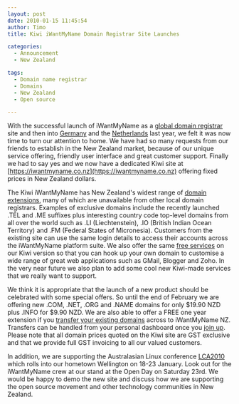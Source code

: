 ```yaml
---
layout: post
date: 2010-01-15 11:45:54
author: Timo
title: Kiwi iWantMyName Domain Registrar Site Launches

categories:
  - Announcement
  - New Zealand

tags:
  - Domain name registrar
  - Domains
  - New Zealand
  - Open source

---
```


With the successful launch of iWantMyName as a [global domain registrar](https://iwantmyname.com) site and then into [Germany](http://meinname.com) and the [Netherlands](http://benikvrij.nl) last year, we felt it was now time to turn our attention to home. We have had so many requests from our friends to establish in the New Zealand market, because of our unique service offering, friendly user interface and great customer support. Finally we had to say yes and we now have a dedicated Kiwi site at [https://iwantmyname.co.nz](https://iwantmyname.co.nz) offering fixed prices in New Zealand dollars.

The Kiwi iWantMyName has New Zealand's widest range of [domain extensions](https://iwantmyname.co.nz/domains), many of which are unavailable from other local domain registrars. Examples of exclusive domains include the recently launched .TEL and .ME suffixes plus interesting country code top-level domains from all over the world such as .LI (Liechtenstein), .IO (British Indian Ocean Territory) and .FM (Federal States of Micronesia). Customers from the existing site can use the same login details to access their accounts across the iWantMyName platform suite. We also offer the same [free services](https://iwantmyname.co.nz/services) on our Kiwi version so that you can hook up your own domain to customise a wide range of great web applications such as GMail, Blogger and Zoho. In the very near future we also plan to add some cool new Kiwi-made services that we really want to support.

We think it is appropriate that the launch of a new product should be celebrated with some special offers. So until the end of February we are offering new .COM, .NET, .ORG and .NAME domains for only $19.90 NZD plus .INFO for $9.90 NZD. We are also able to offer a FREE one year extension if you [transfer your existing domains](https://iwantmyname.co.nz/domains/domain-transfer) across to iWantMyName NZ. Transfers can be handled from your personal dashboard once you [join up](https://iwantmyname.co.nz/signin). Please note that all domain prices quoted on the Kiwi site are GST exclusive and that we provide full GST invoicing to all our valued customers.

In addition, we are supporting the Australasian Linux conference [LCA2010](http://lca2010.org.nz) which rolls into our hometown Wellington on 18-23 January. Look out for the iWantMyName crew at our stand at the Open Day on Saturday 23rd. We would be happy to demo the new site and discuss how we are supporting the open source movement and other technology communities in New Zealand.
